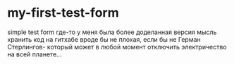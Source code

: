 # my-first-test-form
simple test form
где-то у меня была более доделанная версия
мысль хранить код на гитхабе вроде бы не плохая, если бы не Герман Стерлингов- который может в любой момент отключить электричество на всей планете...
